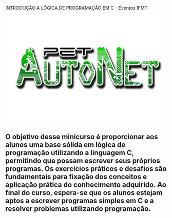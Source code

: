 <p color="blue">INTRODUÇÃO A LÓGICA DE PROGRAMAÇÃO EM C - Eventos IFMT</p>

 <img src="logooet.png"></img>


## O objetivo desse minicurso é proporcionar aos alunos uma base sólida em lógica de programação utilizando a linguagem C, permitindo que possam escrever seus próprios programas. Os exercícios práticos e desafios são fundamentais para fixação dos conceitos e aplicação prática do conhecimento adquirido. Ao final do curso, espera-se que os alunos estejam aptos a escrever programas simples em C e a resolver problemas utilizando programação.

